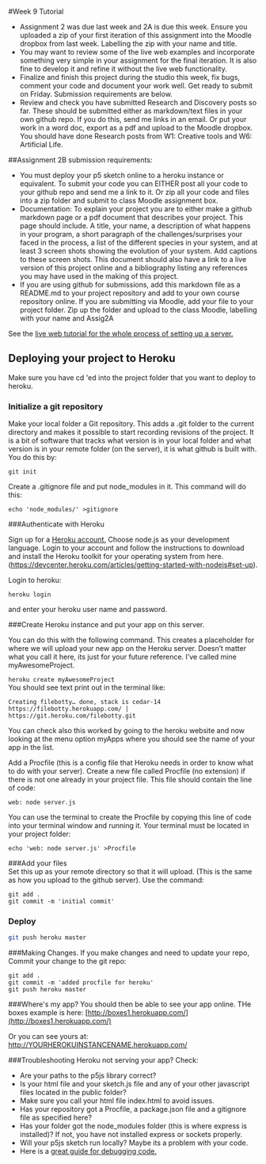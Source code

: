 #Week 9 Tutorial

* Assignment 2 was due last week and 2A is due this week. Ensure you uploaded a zip of your first iteration of this assignment into the Moodle dropbox from last week. Labelling the zip with your name and title.
* You may want to review some of the live web examples and incorporate something very simple in your assignment for the final iteration. It is also fine to develop it and refine it without the live web functionality.
* Finalize and finish this project during the studio this week, fix bugs, comment your code and document your work well. Get ready to submit on Friday. Submission requirements are below.
* Review and check you have submitted Research and Discovery posts so far. These should be submitted either as markdown/text files in your own github repo. If you do this, send me links in an email. Or put your work in a word doc, export as a pdf and upload to the Moodle dropbox. You should have done Research posts from W1: Creative tools and W6: Artificial Life.

##Assignment 2B submission requirements:
* You must deploy your p5 sketch online to a heroku instance or equivalent. To submit your code you can EITHER post all your code to your github repo and send me a link to it. Or zip all your code and files into a zip folder and submit to class Moodle assignment box.
* Documentation: To explain your project you are to either make a github markdown page or a pdf document that describes your project. This page should include. A title, your name, a description of what happens in your program, a short paragraph of the challenges/surprises your faced in the process, a list of the different species in your system, and at least 3 screen shots showing the evolution of your system. Add captions to these screen shots. This document should also have a link to a live version of this project online and a bibliography listing any references you may have used in the making of this project.
* If you are using github for submissions, add this markdown file as a README.md to your project repository and add to your own course repository online. If you are submitting via Moodle, add your file to your project folder. Zip up the folder and upload to the class Moodle, labelling with your name and Assig2A


See the [live web tutorial for the whole process of setting up a server.](https://github.com/tegacodes/Drawing-Seeing-Moving-with-Code/blob/gh-pages/code/9-websocket-p5-master/README.md)

## Deploying your project to Heroku

Make sure you have cd 'ed into the project folder that you want to deploy to heroku.
### Initialize a git repository

Make your local folder a Git repository. This adds a .git folder to the current directory and makes it possible to start recording revisions of the project. It is a bit of software that tracks what version is in your local folder and what version is in your remote folder (on the server), it is what github is built with. You do this by:

```
git init
```

Create a .gitignore file and put node_modules in it. This command will do this:

```
echo 'node_modules/' >gitignore
```


###Authenticate with Heroku

Sign up for a [Heroku account.](https://signup.heroku.com/www-header) Choose node.js as your development language. Login to your account and follow the instructions to download and install the Heroku toolkit for your operating system from here. (https://devcenter.heroku.com/articles/getting-started-with-nodejs#set-up).  

Login to heroku:  

```
heroku login
```

and enter your heroku user name and password.

###Create Heroku instance and put your app on this server.

You can do this with the following command. This creates a placeholder for where we will upload your new app on the Heroku server. Doesn’t matter what you call it here, its just for your future reference. I’ve called mine myAwesomeProject.

```heroku create myAwesomeProject```   
You should see text print out in the terminal like:    
```
Creating filebotty… done, stack is cedar-14
https://filebotty.herokuapp.com/ | https://git.heroku.com/filebotty.git
```

You can check also this worked by going to the heroku website and now looking at the menu option myApps where you should see the name of your app in the list.  

Add a Procfile (this is a config file that Heroku needs in order to know what to do with your server). Create a new file called Procfile (no extension) if there is not one already in your project file. This file should contain the line of code:
```
web: node server.js
```
You can use the terminal to create the Procfile by copying this line of code into your terminal window and running it. Your terminal must be located in your project folder:
```
echo 'web: node server.js' >Procfile
```

###Add your files  
Set this up as your remote directory so that it will upload.  (This is the same as how you upload to the github server). Use the command:
```
git add .
git commit -m 'initial commit'
```
### Deploy

```bash
git push heroku master
```

###Making Changes.
If you make changes and need to update your repo, Commit your change to the git repo:

```
git add .
git commit -m 'added procfile for heroku'
git push heroku master
```

###Where's my app?
You should then be able to see your app online. THe boxes example is here: [http://boxes1.herokuapp.com/](http://boxes1.herokuapp.com/)

Or you can see yours at:
http://YOURHEROKUINSTANCENAME.herokuapp.com/


###Troubleshooting
Heroku not serving your app?
Check:
* Are your paths to the p5js library correct? 
* Is your html file and your sketch.js file and any of your other javascript files located in the public folder?
* Make sure you call your html file index.html to avoid issues. 
* Has your repository got a Procfile, a package.json file and a gitignore file as specified here?
* Has your folder got the node_modules folder (this is where express is installed)? If not, you have not installed express or sockets properly.
* Will your p5js sketch run locally? Maybe its a problem with your code. 
* Here is a [great guide for debugging code.](http://p5js.org/tutorials/debugging/)
